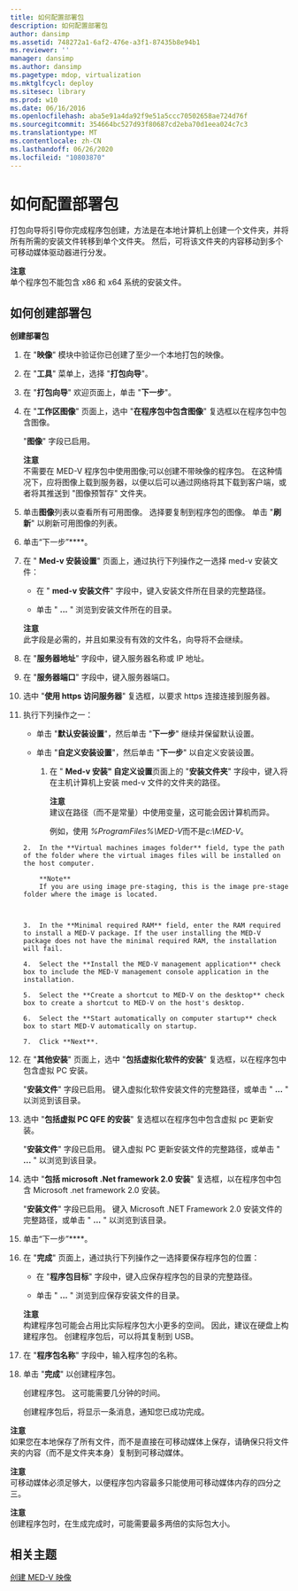 ```yaml
---
title: 如何配置部署包
description: 如何配置部署包
author: dansimp
ms.assetid: 748272a1-6af2-476e-a3f1-87435b8e94b1
ms.reviewer: ''
manager: dansimp
ms.author: dansimp
ms.pagetype: mdop, virtualization
ms.mktglfcycl: deploy
ms.sitesec: library
ms.prod: w10
ms.date: 06/16/2016
ms.openlocfilehash: aba5e91a4da92f9e51a5ccc70502658ae724d76f
ms.sourcegitcommit: 354664bc527d93f80687cd2eba70d1eea024c7c3
ms.translationtype: MT
ms.contentlocale: zh-CN
ms.lasthandoff: 06/26/2020
ms.locfileid: "10803870"
---
```

# 如何配置部署包


打包向导将引导你完成程序包创建，方法是在本地计算机上创建一个文件夹，并将所有所需的安装文件转移到单个文件夹。 然后，可将该文件夹的内容移动到多个可移动媒体驱动器进行分发。

**注意**  
单个程序包不能包含 x86 和 x64 系统的安装文件。



## 如何创建部署包


**创建部署包**

1. 在 "**映像**" 模块中验证你已创建了至少一个本地打包的映像。

2. 在 "**工具**" 菜单上，选择 "**打包向导**"。

3. 在 "**打包向导**" 欢迎页面上，单击 "**下一步**"。

4. 在 "**工作区图像**" 页面上，选中 "**在程序包中包含图像**" 复选框以在程序包中包含图像。

   "**图像**" 字段已启用。

   **注意**  
   不需要在 MED-V 程序包中使用图像;可以创建不带映像的程序包。 在这种情况下，应将图像上载到服务器，以便以后可以通过网络将其下载到客户端，或者将其推送到 "图像预暂存" 文件夹。



5. 单击**图像**列表以查看所有可用图像。 选择要复制到程序包的图像。 单击 "**刷新**" 以刷新可用图像的列表。

6. 单击“下一步”****。

7. 在 " **Med-v 安装设置**" 页面上，通过执行下列操作之一选择 med-v 安装文件：

   -   在 " **med-v 安装文件**" 字段中，键入安装文件所在目录的完整路径。

   -   单击 " **...** " 浏览到安装文件所在的目录。

   **注意**  
   此字段是必需的，并且如果没有有效的文件名，向导将不会继续。



8. 在 "**服务器地址**" 字段中，键入服务器名称或 IP 地址。

9. 在 "**服务器端口**" 字段中，键入服务器端口。

10. 选中 "**使用 https 访问服务器**" 复选框，以要求 https 连接连接到服务器。

11. 执行下列操作之一：

    -   单击 "**默认安装设置**"，然后单击 "**下一步**" 继续并保留默认设置。

    -   单击 "**自定义安装设置**"，然后单击 "**下一步**" 以自定义安装设置。

        1.  在 " **Med-v 安装" 自定义设置**页面上的 "**安装文件夹**" 字段中，键入将在主机计算机上安装 med-v 文件的文件夹的路径。

            **注意**  
            建议在路径（而不是常量）中使用变量，这可能会因计算机而异。

            例如，使用 *%ProgramFiles%\\MED-V*而不是*c:\\MED-V*。



    ~~~
    2.  In the **Virtual machines images folder** field, type the path of the folder where the virtual images files will be installed on the host computer.

        **Note**  
        If you are using image pre-staging, this is the image pre-stage folder where the image is located.



    3.  In the **Minimal required RAM** field, enter the RAM required to install a MED-V package. If the user installing the MED-V package does not have the minimal required RAM, the installation will fail.

    4.  Select the **Install the MED-V management application** check box to include the MED-V management console application in the installation.

    5.  Select the **Create a shortcut to MED-V on the desktop** check box to create a shortcut to MED-V on the host's desktop.

    6.  Select the **Start automatically on computer startup** check box to start MED-V automatically on startup.

    7.  Click **Next**.
    ~~~

12. 在 "**其他安装**" 页面上，选中 "**包括虚拟化软件的安装**" 复选框，以在程序包中包含虚拟 PC 安装。

    "**安装文件**" 字段已启用。 键入虚拟化软件安装文件的完整路径，或单击 " **...** " 以浏览到该目录。

13. 选中 "**包括虚拟 PC QFE 的安装**" 复选框以在程序包中包含虚拟 pc 更新安装。

    "**安装文件**" 字段已启用。 键入虚拟 PC 更新安装文件的完整路径，或单击 " **...** " 以浏览到该目录。

14. 选中 "**包括 microsoft .Net framework 2.0 安装**" 复选框，以在程序包中包含 Microsoft .net framework 2.0 安装。

    "**安装文件**" 字段已启用。 键入 Microsoft .NET Framework 2.0 安装文件的完整路径，或单击 " **...** " 以浏览到该目录。

15. 单击“下一步”****。

16. 在 "**完成**" 页面上，通过执行下列操作之一选择要保存程序包的位置：

    -   在 "**程序包目标**" 字段中，键入应保存程序包的目录的完整路径。

    -   单击 " **...** " 浏览到应保存安装文件的目录。

    **注意**  
    构建程序包可能会占用比实际程序包大小更多的空间。 因此，建议在硬盘上构建程序包。 创建程序包后，可以将其复制到 USB。



17. 在 "**程序包名称**" 字段中，输入程序包的名称。

18. 单击 "**完成**" 以创建程序包。

    创建程序包。 这可能需要几分钟的时间。

    创建程序包后，将显示一条消息，通知您已成功完成。

**注意**  
如果您在本地保存了所有文件，而不是直接在可移动媒体上保存，请确保只将文件夹的内容（而不是文件夹本身）复制到可移动媒体。



**注意**  
可移动媒体必须足够大，以便程序包内容最多只能使用可移动媒体内存的四分之三。



**注意**  
创建程序包时，在生成完成时，可能需要最多两倍的实际包大小。



## 相关主题


[创建 MED-V 映像](creating-a-med-v-image.md)









